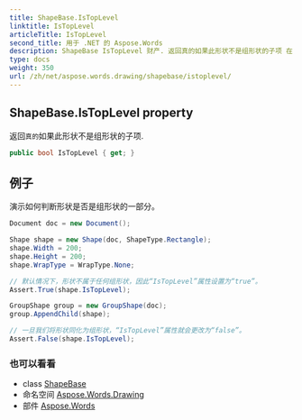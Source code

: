 ```yaml
---
title: ShapeBase.IsTopLevel
linktitle: IsTopLevel
articleTitle: IsTopLevel
second_title: 用于 .NET 的 Aspose.Words
description: ShapeBase IsTopLevel 财产. 返回真的如果此形状不是组形状的子项 在 C#.
type: docs
weight: 350
url: /zh/net/aspose.words.drawing/shapebase/istoplevel/
---
```

## ShapeBase.IsTopLevel property

返回`真的`如果此形状不是组形状的子项.

```csharp
public bool IsTopLevel { get; }
```

## 例子

演示如何判断形状是否是组形状的一部分。

```csharp
Document doc = new Document();

Shape shape = new Shape(doc, ShapeType.Rectangle);
shape.Width = 200;
shape.Height = 200;
shape.WrapType = WrapType.None;

// 默认情况下，形状不属于任何组形状，因此“IsTopLevel”属性设置为“true”。
Assert.True(shape.IsTopLevel);

GroupShape group = new GroupShape(doc);
group.AppendChild(shape);

// 一旦我们将形状同化为组形状，“IsTopLevel”属性就会更改为“false”。
Assert.False(shape.IsTopLevel);
```

### 也可以看看

* class [ShapeBase](../)
* 命名空间 [Aspose.Words.Drawing](../../../aspose.words.drawing/)
* 部件 [Aspose.Words](../../../)
